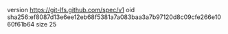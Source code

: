 version https://git-lfs.github.com/spec/v1
oid sha256:ef8087d13e6ee12eb68f5381a7a083baa3a7b97120d8c09cfe266e1060f61b64
size 25
